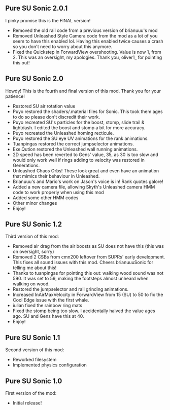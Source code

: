 ## Pure SU Sonic 2.0.1
I pinky promise this is the FINAL version!
- Removed the old rail code from a previous version of brianuuu's mod
- Removed Unleashed Style Camera code from the mod as a lot of you seem to have this enabled lol. Having this enabled twice causes a crash so you don't need to worry about this anymore.
- Fixed the Quickstep in ForwardView overshooting. Value is now 1, from 2. This was an oversight, my apologies. Thank you, oliver1_ for pointing this out!

## Pure SU Sonic 2.0
Howdy! This is the fourth and final version of this mod. Thank you for your patience!
- Restored SU air rotation value
- Puyo restored the shaders/.material files for Sonic. This took them ages to do so please don't discredit their work.
- Puyo recreated SU's particles for the boost, stomp, slide trail & lightdash. I edited the boost and stomp a bit for more accuracy.
- Puyo recreated the Unleashed homing recticule.
- Puyo restored the SU eye UV animations for the rank animations.
- Tuanpingas restored the correct jumpselector animations.
- Exe.Qution restored the Unleashed wall running animations.
- 2D speed has been reverted to Gens' value, 35, as 30 is too slow and would only work well if rings adding to velocity was restored in Generations.
- Unleashed Chaos Orbs! These look great and even have an animation that mimics their behaviour in Unleashed.
- Brianuuu's and Mario's work on Jason's voice is in! Rank quotes galore!
- Added a new camera file, allowing Skyth's Unleashed camera HMM code to work properly when using this mod
- Added some other HMM codes
- Other minor changes
- Enjoy!

## Pure SU Sonic 1.2
Third version of this mod:
- Removed air drag from the air boosts as SU does not have this (this was on oversight, sorry)
- Removed 2 CSBs from cmn200 leftover from SUPRs' early development. This fixes all sound issues with this mod. Cheers brianuuuSonic for telling me about this!
- Thanks to tuanpingas for pointing this out: walking wood sound was not 590. It was set to 59, making the footsteps almost unheard when walking on wood.
- Restored the jumpselector and rail grinding animations.
- Increased InAirMaxVelocity in ForwardView from 15 (SU) to 50 to fix the Cool Edge issue with the first whale.
- iulian fixed the rainbow ring mats
- Fixed the stomp being too slow. I accidentally halved the value ages ago. SU and Gens have this at 40.
- Enjoy!

## Pure SU Sonic 1.1
Second version of this mod:
- Reworked filesystem
- Implemented physics configuration

## Pure SU Sonic 1.0
First version of the mod:
- Initial release!
